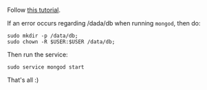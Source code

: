 Follow [this tutorial](https://docs.mongodb.com/v3.2/tutorial/install-mongodb-on-ubuntu/).

If an error occurs regarding /dada/db when running `mongod`, then do:
```
sudo mkdir -p /data/db;
sudo chown -R $USER:$USER /data/db;
```

Then run the service:
```
sudo service mongod start
```

That's all :)
